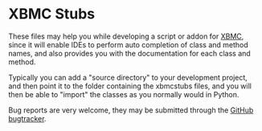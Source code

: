 XBMC Stubs
==========

These files may help you while developing a script or addon for [XBMC](http://xbmc.org/), since it will enable IDEs to perform auto completion of class and method names, and also provides you with the documentation for each class and method.

Typically you can add a "source directory" to your development project, and then point it to the folder containing the xbmcstubs files, and you will then be able to "import" the classes as you normally would in Python.

Bug reports are very welcome, they may be submitted through the [GitHub bugtracker](https://github.com/Tenzer/xbmcstubs/issues).